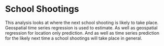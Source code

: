 # School Shootings

This analysis looks at where the next school shooting is likely to take place.  Geospatial time series regression is used to estimate.  As well as geospatial regression for location only prediction.  And as well as time series prediction for the likely next time a school shootings will take place in general.

